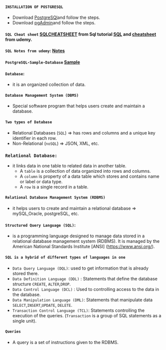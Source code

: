 #### `INSTALLATION OF POSTGRESQL`
+ Download [PostgreSQl](https://www.postgresql.org/)and follow the steps. 
+ Download [pgAdmin](https://www.pgadmin.org/)and follow the steps. 
#### `SQL Cheat sheet` [SQLCHEATSHEET](SQL-cheat-sheet.pdf) from Sql tutorial [SQL](https://www.sqltutorial.org/wp-content/uploads/2016/04/SQL-cheat-sheet.pdf) and [cheatsheet](Screen+Shot+2016-04-17+at+12.22.49+PM.png) from udemy.
#### `SQL Notes from udemy`: [Notes](SQLNotes.pdf)
#### `PostgreSQL-Sample-Database` [Sample](PostgreSQL-Sample-Database.png)
#### `Database`:
   - it is an organized collection of data. 
#### `Database Management System (DBMS)`
  - Special software program that helps users create and maintain a database.
#### `Two types of Database`  
   - Relational Databases (`SQL`) => has rows and columns and a unique key identifier in each row.    
   - Non-Relational (`noSQL`) => JSON, XML, etc.
### `Relational Database:`
+ it links data in one table to related data in another table. 
     - A `table` is a collection of data organized into rows and columns.
     - A `column` is property of a data table which stores and contains name or label or data type. 
     - A `row` is a single record in a table. 
#### `Relational Database Management System (RDBMS)` 
 + it helps users to create and maintain a relational database => mySQL,Oracle, postgreSQL, etc.
#### `Structured Query Language (SQL)`:
 + is a programming language designed to manage data stored in a relational database management system (RDBMS). It is managed by the American National Standards Institute [ANSI]  (https://www.ansi.org/).

#### `SQL is a hybrid of different types of languages in one`
 - `Data Query Language (DQL)`: used to get information that is already stored there. 
 - `Data Definition Language (DDL)` : Statements that define the database structure `CREATE`, `ALTER`,`DROP`.
 - `Data Control Language (DCL)` : Used to controlling access to the data in the database. 
 - `Data Manipulation Language (DML)`: Statements that manipulate data `SELECT`,`INSERT`,`UPDATE`, `DELETE`. 
 - `Transaction Control Language (TCL)`: Statements controlling the execution of the queries. (`Transaction` is a group of SQL statements as a single unit).
#### `Queries`
 + A query is a set of instructions given to the RDBMS.

